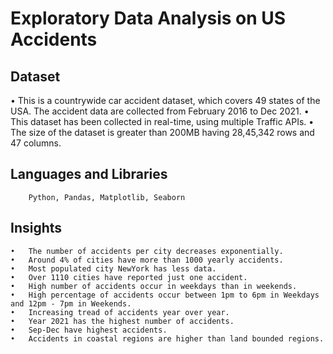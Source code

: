 

# Exploratory Data Analysis on US Accidents
## Dataset
  •	This is a countrywide car accident dataset, which covers 49 states of the USA. The accident data are collected from February 2016 to Dec 2021.
  •	This dataset has been collected in real-time, using multiple Traffic APIs. 
  •	The size of the dataset is greater than 200MB having 28,45,342 rows and 47 columns.
## Languages and Libraries 
		Python, Pandas, Matplotlib, Seaborn	   
## Insights
	•	The number of accidents per city decreases exponentially.
	•	Around 4% of cities have more than 1000 yearly accidents.
	•	Most populated city NewYork has less data.
	•	Over 1110 cities have reported just one accident.
	•	High number of accidents occur in weekdays than in weekends.
	•	High percentage of accidents occur between 1pm to 6pm in Weekdays and 12pm - 7pm in Weekends.
	•	Increasing tread of accidents year over year.
	•	Year 2021 has the highest number of accidents.
	•	Sep-Dec have highest accidents.
	•	Accidents in coastal regions are higher than land bounded regions.
